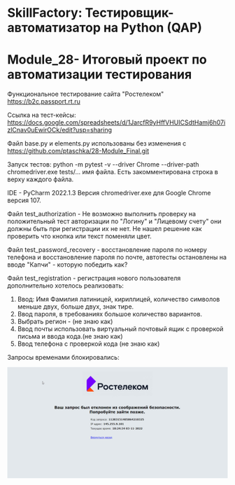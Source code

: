 # SkillFactory: Тестировщик-автоматизатор на Python (QAP)
# Module_28- Итоговый проект по автоматизации тестирования

Функциональное тестирование сайта "Ростелеком" https://b2c.passport.rt.ru

Ссылка на тест-кейсы: 
https://docs.google.com/spreadsheets/d/1JarcfR9yHffVHUICSdtHamj6h07izlCnav0uEwirOCk/edit?usp=sharing

Файл base.py и elements.py использованы без изменения с 
https://github.com/ptaschka/28-Module_Final.git

Запуск тестов: python -m pytest -v --driver Chrome --driver-path chromedriver.exe tests/... имя файла.
Есть закомментирована строка в верху каждого файла.

IDE - PyCharm 2022.1.3
Версия chromedriver.exe для Google Chrome версия 107.

Файл test_authorization - 
Не возможно выполнить проверку на положительный тест авторизации по "Логину" и 
"Лицевому счету" они должны быть при регистрации их не нет.
Не нашел решение как проверить что кнопка или текст поменяли цвет. 

Файл test_password_recovery - восстановление пароля по номеру телефона и
восстановление пароля по почте, автотесты остановлены на вводе 
"Капчи" - которую победить как? 

Файл test_registration - регистрация нового пользователя дополнительно хотелось реализовать: 
1. Ввод: Имя Фамилия латиницей, кириллицей, количество символов меньше двух,
больше двух, знак тире.
2. Ввод пароля, в требованиях большое количество вариантов.
3. Выбрать регион - (не знаю как)
4. Ввод почты использовать виртуальный почтовый ящик с проверкой письма и ввода кода.(не знаю как) 
5. Ввод телефона с проверкой кода (не знаю как)


Запросы временами блокировались:  

![](2022-11-03_202319.jpg)





